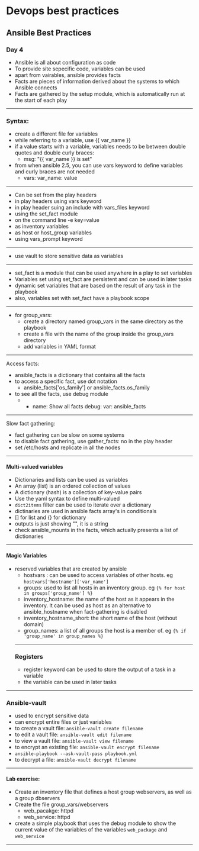 # Devops best practices
## Ansible Best Practices
### Day 4
* Ansible is all about configuration as code
* To provide site sepecific code, variables can be used
* apart from vairables, ansible provides facts
* Facts are pieces of information derived about the systems to which Ansible connects
* Facts are gathered by the setup module, which is automatically run at the start of each play
---
### Syntax:
* create a different file for variables
* while referring to a variable, use {{ var_name }}
* if a value starts with a variable, variables needs to be between double quotes and double curly braces:
    * msg: "{{ var_name }} is set"
* from when ansible 2.5, you can use vars keyword to define variables and curly braces are not needed
    * vars:
        var_name: value
---
* Can be set from the play headers
* in play headers using vars keyword
* in play header suing an include with vars_files keyword
* using the set_fact module
* on the command line -e key=value
* as inventory variables
* as host or host_group variables
* using vars_prompt keyword
---
* use vault to store sensitive data as variables
---
* set_fact is a module that can be used anywhere in a play to set variables
* Variables set using set_fact are persistent and can be used in later tasks
* dynamic set variables that are based on the result of any task in the playbook
* also, variables set with set_fact have a playbook scope
---
* for group_vars:
    * create a directory named group_vars in the same directory as the playbook
    * create a file with the name of the group inside the group_vars directory
    * add variables in YAML format
---
Access facts:
* ansible_facts is a dictionary that contains all the facts
* to access a specific fact, use dot notation
    * ansible_facts['os_family'] or ansible_facts.os_family
* to see all the facts, use debug module
    * - name: Show all facts
      debug:
        var: ansible_facts
---
Slow fact gathering:
* fact gathering can be slow on some systems
* to disable fact gathering, use gather_facts: no in the play header
* set /etc/hosts and replicate in all the nodes
---
#### Multi-valued variables
* Dictionaries and lists can be used as variables
* An array (list) is an ordered collection of values
* A dictionary (hash) is a collection of key-value pairs
* Use the yaml syntax to define multi-valued 
* ```dict2items``` filter can be used to iterate over a dictionary
* dictinaries are used in ansible facts array's in conditionals
* [] for list and {} for dictionary
* outputs is just showing "", it is a string
* check ansible_mounts in the facts, which actually presents a list of dictionaries
---
#### Magic Variables
* reserved variables that are created by ansible
  * hostvars : can be used to access variables of other hosts. eg ```hostvars['hostname']['var_name']```
  * groups: used to list all hosts in an inventory group. eg ```{% for host in groups['group_name'] %}```
  * inventory_hostname: the name of the host as it appears in the inventory. It can be used as host as an alternative to ansible_hostname when fact-gathering is disabled
  * inventory_hostname_short: the short name of the host (without domain)
  * group_names: a list of all groups the host is a member of. eg ```{% if 'group_name' in group_names %}```
  ---
  ### Registers
  * register keyword can be used to store the output of a task in a variable
  * the variable can be used in later tasks
---
### Ansible-vault
* used to encrypt sensitive data
* can encrypt entire files or just variables
* to create a vault file: ```ansible-vault create filename```
* to edit a vault file: ```ansible-vault edit filename```
* to view a vault file: ```ansible-vault view filename```
* to encrypt an existing file: ```ansible-vault encrypt filename```
* ```ansible-playbook --ask-vault-pass playbook.yml```
* to decrypt a file: ```ansible-vault decrypt filename```
---
#### Lab exercise: 
* Create an inventory file that defines a host group webservers, as well as a group dbservers
* Create the file group_vars/webservers
  * web_pacakge: httpd
  * web_service: httpd
* create a simple playbook that uses the debug module to show the current value of the variables of the variables ```web_package``` and ```web_service```
---

